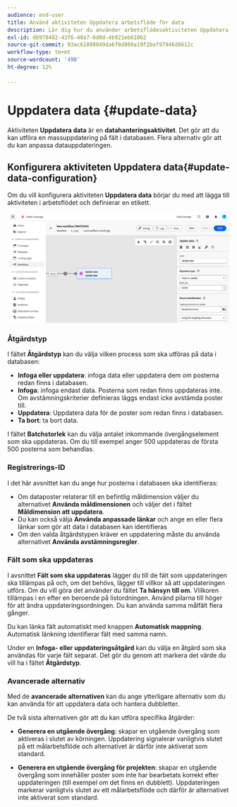```yaml
---
audience: end-user
title: Använd aktiviteten Uppdatera arbetsflöde för data
description: Lär dig hur du använder arbetsflödesaktiviteten Uppdatera data
exl-id: db978482-43f6-48a7-8d8d-4b921eb610b2
source-git-commit: 93ac61808049da6f0d800a19f2baf97946d8612c
workflow-type: tm+mt
source-wordcount: '498'
ht-degree: 12%

---
```


# Uppdatera data {#update-data}

Aktiviteten **Uppdatera data** är en **datahanteringsaktivitet**. Det gör att du kan utföra en massuppdatering på fält i databasen. Flera alternativ gör att du kan anpassa datauppdateringen.

<!--
The **Operation type** field lets you choose the process to be carried out on the data in the database. Select the first option to add data or update (it if it has already been added). You can also only add data, only update data, or delete data. Select the **Update and merge collections** to select a primary record to link duplicates to, and delete those duplicates safely

Specify how to identify the records in the database: if data relate to an existing targeting dimension, select the **Using the targeting dimension** option and select the targeting dimension and fields to update. Otherwise, specify one or more custom links to identify the data in the database, or direct use of reconciliation keys.

Select the fields to update and reconciliation settings. You can use the **Auto-mapping** option to automatically identify the fields to be updated.

The **Advanced options** section let you specify additional settings to manage data and duplicates.

Toggle the **Generate an outbound transition** option to add an outbound transition that will be activated at the end of the execution of the **Update data** activity. The update generally marks the end of a targeting workflow and therefore the option is not activated by default.

Toggle the **Generate an outbound transition for rejects** option to add an outbound transition containing records that have not been correctly processed after the update (for example if there is a duplicate). The update generally marks the end of a targeting workflow and therefore the option is not activated by default.
-->

## Konfigurera aktiviteten Uppdatera data{#update-data-configuration}

Om du vill konfigurera aktiviteten **Uppdatera data** börjar du med att lägga till aktiviteten i arbetsflödet och definierar en etikett.

![](../assets/workflow-update-data.png)

### Åtgärdstyp

I fältet **Åtgärdstyp** kan du välja vilken process som ska utföras på data i databasen:

* **Infoga eller uppdatera**: infoga data eller uppdatera dem om posterna redan finns i databasen.
* **Infoga**: infoga endast data. Posterna som redan finns uppdateras inte. Om avstämningskriterier definieras läggs endast icke avstämda poster till.
* **Uppdatera**: Uppdatera data för de poster som redan finns i databasen.
* **Ta bort**: ta bort data.

I fältet **Batchstorlek** kan du välja antalet inkommande övergångselement som ska uppdateras. Om du till exempel anger 500 uppdateras de första 500 posterna som behandlas.

### Registrerings-ID

I det här avsnittet kan du ange hur posterna i databasen ska identifieras:

* Om dataposter relaterar till en befintlig måldimension väljer du alternativet **Använda måldimensionen** och väljer det i fältet **Måldimension att uppdatera**.
* Du kan också välja **Använda anpassade länkar** och ange en eller flera länkar som gör att data i databasen kan identifieras
* Om den valda åtgärdstypen kräver en uppdatering måste du använda alternativet **Använda avstämningsregler**.

### Fält som ska uppdateras

I avsnittet **Fält som ska uppdateras** lägger du till de fält som uppdateringen ska tillämpas på och, om det behövs, lägger till villkor så att uppdateringen utförs. Om du vill göra det använder du fältet **Ta hänsyn till om**. Villkoren tillämpas i en efter en beroende på listordningen. Använd pilarna till höger för att ändra uppdateringsordningen. Du kan använda samma målfält flera gånger.

Du kan länka fält automatiskt med knappen **Automatisk mappning**. Automatisk länkning identifierar fält med samma namn.

Under en **Infoga- eller uppdateringsåtgärd** kan du välja en åtgärd som ska användas för varje fält separat. Det gör du genom att markera det värde du vill ha i fältet **Åtgärdstyp**.

### Avancerade alternativ

Med de **avancerade alternativen** kan du ange ytterligare alternativ som du kan använda för att uppdatera data och hantera dubbletter.

<!--
* **Disable automatic key management**
* **Disable audit**
* **Empty the destination value if the source value is empty**
* **Update all columns with matching names**
* **Ignore records which concern the same target**: only the first in the list of expressions will be considered
-->

De två sista alternativen gör att du kan utföra specifika åtgärder:

* **Generera en utgående övergång**: skapar en utgående övergång som aktiveras i slutet av körningen. Uppdatering signalerar vanligtvis slutet på ett målarbetsflöde och alternativet är därför inte aktiverat som standard.

* **Generera en utgående övergång för projekten**: skapar en utgående övergång som innehåller poster som inte har bearbetats korrekt efter uppdateringen (till exempel om det finns en dubblett). Uppdateringen markerar vanligtvis slutet av ett målarbetsflöde och därför är alternativet inte aktiverat som standard.
